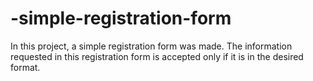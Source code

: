 # -simple-registration-form
 In this project, a simple registration form was made. The information requested in this registration form is accepted only if it is in the desired format.
